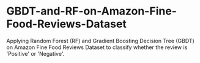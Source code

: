 # GBDT-and-RF-on-Amazon-Fine-Food-Reviews-Dataset
Applying Random Forest (RF) and Gradient Boosting Decision Tree (GBDT) on Amazon Fine Food Reviews Dataset to classify whether the review is 'Positive' or 'Negative'.
